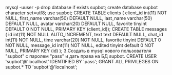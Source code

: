 mysql -uuser -p 
drop database if exists supbot;
create database supbot character set=utf8; 
use supbot;
CREATE TABLE clients (
client_id int(11) NOT NULL, 
first_name varchar(50) DEFAULT NULL, 
last_name varchar(50) DEFAULT NULL, 
avatar varchar(20) DEFAULT NULL, 
favorite tinyint DEFAULT 0 NOT NULL, 
PRIMARY KEY (client_id));
CREATE TABLE messages (
id int(11) NOT NULL AUTO_INCREMENT, 
text text DEFAULT NULL, 
chat_id int(11) NOT NULL, 
time varchar(20) NOT NULL, 
favorite tinyint DEFAULT 0 NOT NULL,
message_id int(11) NOT NULL, 
edited tinyint default 0 NOT NULL, 
PRIMARY KEY (id)
);
3.Создать в mysql нового пользователя "supbot" c паролем "pass" и дать права на БД supbot. 
CREATE USER 'supbot'@'localhost' IDENTIFIED BY 'pass';
GRANT ALL PRIVILEGES ON supbot.* TO 'supbot'@'localhost';
